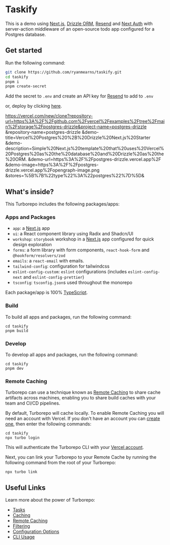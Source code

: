 # Taskify

This is a demo using [Next.js](https://nextjs.org/), [Drizzle ORM](https://orm.drizzle.team), [Resend](https://resend.com/) and [Next Auth](https://next-auth.js.org) with server-action middleware of an open-source todo app configured for a Postgres database.

## Get started

Run the following command:

```sh
git clone https://github.com/ryanmearns/taskify.git
cd taskify
pnpm i
pnpm create-secret
```

Add the secret to `.env` and create an API key for [Resend](https://resend.com/) to add to `.env`

or, deploy by clicking [here](https://vercel.com/new/clone?repository-url=https://github.com/ryanmearns/taskify&name=taskify&stores=%5B%7B%22type%22%3A%22postgres%22%7D%5D&repository-name=taskify&env=NEXTAUTH_SECRET,RESEND_API_KEY&root-directory=apps%2Fapp).

https://vercel.com/new/clone?repository-url=https%3A%2F%2Fgithub.com%2Fvercel%2Fexamples%2Ftree%2Fmain%2Fstorage%2Fpostgres-drizzle&project-name=postgres-drizzle
&repository-name=postgres-drizzle
&demo-title=Vercel%20Postgres%20%2B%20Drizzle%20Next.js%20Starter
&demo-description=Simple%20Next.js%20template%20that%20uses%20Vercel%20Postgres%20as%20the%20database%20and%20Drizzle%20as%20the%20ORM.
&demo-url=https%3A%2F%2Fpostgres-drizzle.vercel.app%2F
&demo-image=https%3A%2F%2Fpostgres-drizzle.vercel.app%2Fopengraph-image.png
&stores=%5B%7B%22type%22%3A%22postgres%22%7D%5D&

## What's inside?

This Turborepo includes the following packages/apps:

### Apps and Packages

- `app`: a [Next.js](https://nextjs.org/) app
- `ui`: a React component library using Radix and Shadcn/UI
- `workshop`: `storybook` workshop in a [Next.js](https://nextjs.org/) app configured for quick design exploration
- `forms`: a form library with form components, `react-hook-form` and `@hookform/resolvers/zod`
- `emails`: a `react-email` with emails.
- `tailwind-config`: configuration for tailwindcss
- `eslint-config-custom`: `eslint` configurations (includes `eslint-config-next` and `eslint-config-prettier`)
- `tsconfig`: `tsconfig.json`s used throughout the monorepo

Each package/app is 100% [TypeScript](https://www.typescriptlang.org/).

### Build

To build all apps and packages, run the following command:

```
cd taskify
pnpm build
```

### Develop

To develop all apps and packages, run the following command:

```
cd taskify
pnpm dev
```

### Remote Caching

Turborepo can use a technique known as [Remote Caching](https://turbo.build/repo/docs/core-concepts/remote-caching) to share cache artifacts across machines, enabling you to share build caches with your team and CI/CD pipelines.

By default, Turborepo will cache locally. To enable Remote Caching you will need an account with Vercel. If you don't have an account you can [create one](https://vercel.com/signup), then enter the following commands:

```
cd taskify
npx turbo login
```

This will authenticate the Turborepo CLI with your [Vercel account](https://vercel.com/docs/concepts/personal-accounts/overview).

Next, you can link your Turborepo to your Remote Cache by running the following command from the root of your Turborepo:

```
npx turbo link
```

## Useful Links

Learn more about the power of Turborepo:

- [Tasks](https://turbo.build/repo/docs/core-concepts/monorepos/running-tasks)
- [Caching](https://turbo.build/repo/docs/core-concepts/caching)
- [Remote Caching](https://turbo.build/repo/docs/core-concepts/remote-caching)
- [Filtering](https://turbo.build/repo/docs/core-concepts/monorepos/filtering)
- [Configuration Options](https://turbo.build/repo/docs/reference/configuration)
- [CLI Usage](https://turbo.build/repo/docs/reference/command-line-reference)
